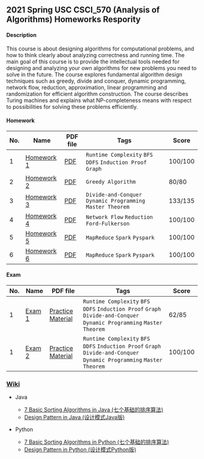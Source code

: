 ## 2021 Spring USC CSCI_570 (Analysis of Algorithms) Homeworks Respority

#### Description
This course is about designing algorithms for computational problems, and how to think clearly about analyzing correctness and running time. The main goal of this course is to provide the intellectual tools needed for designing and analyzing your own algorithms for new problems you need to solve in the future. The course explores fundamental algorithm design techniques such as greedy, divide and conquer, dynamic programming, network flow, reduction, approximation, linear programming and randomization for efficient algorithm construction. The course describes Turing machines and explains what NP-completeness means with respect to possibilities for solving these problems efficiently.

#### Homework

|No.|    Name    |PDF file|Tags|Score|
|---|------------------------|-----------|----|-----|
|1|[Homework 1](https://github.com/AaronYang2333/CSCI_570/blob/master/homeworks/CSCI_570_Spring_2021_HW1.pdf)|[PDF](https://github.com/FreddieMercy/CSCI_570/blob/shadow/homeworks/solutions/HW1_solution.pdf) |`Runtime Complexity` `BFS` `DDFS` `Induction Proof` `Graph`|100/100|
|2|[Homework 2](https://github.com/AaronYang2333/CSCI_570/blob/master/homeworks/CSCI_570_Spring_2021_HW2.pdf)|[PDF](https://github.com/AaronYang2333/CSCI_570/blob/master/homewok_solution/homework_2/Bo_Yang_CSCI_570_HW_2.pdf) |`Greedy Algorithm`| 80/80 |
|3|[Homework 3](https://github.com/AaronYang2333/CSCI_570/blob/master/homeworks/CSCI_570_Spring_2021_HW3.pdf)|[PDF](https://github.com/AaronYang2333/CSCI_570/blob/master/homewok_solution/homework_3/Bo_Yang_CSCI_570_HW_3.pdf) |`Divide-and-Conquer ` `Dynamic Programming` `Master Theorem`|133/135|
|4|[Homework 4](https://github.com/AaronYang2333/CSCI_570/blob/master/homeworks/CSCI_570_Spring_2021_HW4.pdf)|[PDF](https://github.com/AaronYang2333/CSCI_570/blob/master/homewok_solution/homework_4/Bo_Yang_CSCI_570_HW_4.pdf) |`Network Flow` `Reduction` `Ford-Fulkerson`|100/100|
|5|[Homework 5](https://github.com/AaronYang2333/CSCI_570/blob/master/homeworks/CSCI_570_Spring_2021_HW5.pdf)|[PDF](https://github.com/AaronYang2333/CSCI_570/blob/master/homewok_solution/homework_5/Bo_Yang_CSCI_570_HW_5.pdf) |`MapReduce` `Spark` `Pyspark`|100/100|
|6|[Homework 6](https://github.com/AaronYang2333/CSCI_570/blob/master/homeworks/CSCI_570_Spring_2021_HW6.pdf)|[PDF](https://github.com/AaronYang2333/CSCI_570/blob/master/homewok_solution/homework_6/Bo_Yang_CSCI_570_HW_6.pdf) |`MapReduce` `Spark` `Pyspark`|100/100|


#### Exam

|No.|    Name    |PDF file|Tags|Score|
|---|------------------------|-----------|----|-----|
|1|[Exam 1](https://github.com/AaronYang2333/CSCI_570/blob/master/exam1/Exam_1_Rubrics.pdf)|[Practice Material](https://github.com/AaronYang2333/CSCI_570/blob/master/exam1/Practice_Exam.pdf) |`Runtime Complexity` `BFS` `DDFS` `Induction Proof` `Graph` `Divide-and-Conquer ` `Dynamic Programming` `Master Theorem`|62/85|
|1|[Exam 2](https://github.com/FreddieMercy/CSCI_570/blob/shadow/exams/exam2/Exam2_Rubrics.pdf)|[Practice Material](https://github.com/FreddieMercy/CSCI_570/blob/shadow/exams/exam2/Practice%20Exam%202.pdf) |`Runtime Complexity` `BFS` `DDFS` `Induction Proof` `Graph` `Divide-and-Conquer ` `Dynamic Programming` `Master Theorem`|100/100|

### [Wiki](https://github.com/AaronYang2333/CSCI_570/wiki)

- Java
  * [7 Basic Sorting Algorithms in Java (七个基础的排序算法)](https://github.com/AaronYang2333/CSCI_570/wiki/Basic-7-Algorithms-in-Python)
  * [Design Pattern in Java (设计模式Java版)](https://github.com/AaronYang2333/CSCI_570/wiki/Design-Pattern-in-Python)


- Python
  * [7 Basic Sorting Algorithms in Python (七个基础的排序算法)](https://github.com/AaronYang2333/CSCI_570/wiki/Basic-7-Algorithms-in-Python)
  * [Design Pattern in Python (设计模式Python版)](https://github.com/AaronYang2333/CSCI_570/wiki/Design-Pattern-in-Python)
